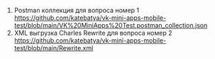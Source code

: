 1. Postman коллекция для вопроса номер 1 https://github.com/katebatya/vk-mini-apps-mobile-test/blob/main/VK%20MiniApps%20Test.postman_collection.json
2. XML выгрузка Charles Rewrite для вопроса номер 2 https://github.com/katebatya/vk-mini-apps-mobile-test/blob/main/Rewrite.xml
